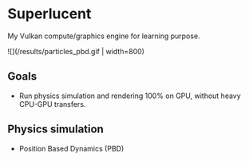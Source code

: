 # Superlucent

My Vulkan compute/graphics engine for learning purpose.

![](/results/particles_pbd.gif | width=800)

## Goals

- Run physics simulation and rendering 100% on GPU, without heavy CPU-GPU transfers.

## Physics simulation

- Position Based Dynamics (PBD)
